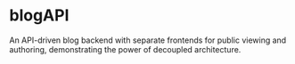 # blogAPI
An API-driven blog backend with separate frontends for public viewing and authoring, demonstrating the power of decoupled architecture.
